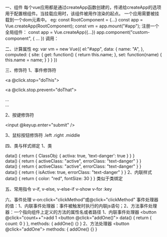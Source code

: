 一、组件
每个vue应用都是通过createApp函数创建的，传递给createApp的选项用于配置根组件。当挂载应用时，该组件被用作渲染的起点。
一个应用需要被挂载到一个dom元素中。
eg:
const RootComponent = {...}
const app = Vue.createApp(RootComponent);
const vm = app.mount("#app");
注册一个全局组件：
const app = Vue.createApp({...})
app.component("custom-component", {
    ...
})
调用：<custom-component></custom-component>

二、计算属性
eg:
var vm = new Vue({
    el:"#app",
    data: {
        name: "A",
    },
    computed: {
        site: {
            get: function() {
                return this.name;
            },
            set: function(name) {
                this.name = name;
            }
        }
    }
})

三、修饰符
1、事件修饰符
<!-- 阻止单击事件继续传播 -->
<a @click.stop="doThis"></a>

<!-- 提交事件不再重载页面 -->
<form @submit.prevent="onSubmit"></form>

<!-- 修饰符可以串联 -->
<a @click.stop.prevent="doThat"></a>

<!-- 只有修饰符 -->
<form @submit.prevent></form>

<!-- 添加事件监听器时使用事件捕获模式 -->
<!-- 即内部元素触发的事件先在此处理，然后才交由内部元素进行处理 -->
<div @click.capture="doThis">...</div>

<!-- 只当在 event.target 是当前元素自身时触发处理函数 -->
<!-- 即事件不是从内部元素触发的 -->
<div @click.self="doThat">...</div>

2、按键修饰符
<!-- 只有在 `key` 是 `Enter` 时调用 `vm.submit()` -->
<input @keyup.enter="submit" />

3、鼠标按钮修饰符
.left .right .middle

四、类与样式绑定
1、类
<div :class="{'custom-class': isCuston}"></div>
<div :class="{active: isActive, 'text-danger': hasError}"></div>
<div :class="ClassObj"></div>
data() {
    return {
        ClassObj: {
            activa: true,
            'text-danger': true
        }
    }
}
<div :class="[activeClass, errorClass]"></div>
data() {
    return {
        activeClass: "active",
        errorClass: "text-danger"
    }
}
<div :class="[isActive ? activeClass : '', errorClass]"></div>
data() {
    return {
        activeClass: "active",
        errorClass: "text-danger"
    }
}
<div :class="[{active: isActive}, errorClass]"></div>
data() {
    return {
        isActive: true,
        errorClass: "text-danger"
    }
}
2、内联样式
<div :style="{color: color, fontSize: fontSize + 'px', 'font-weight': 400}"></div>
data() {
    return {
        color: "red",
        fontSize: 30
    }
}
类似于类绑定

五、常用指令
v-if, v-else, v-else-if
v-show
v-for :key

六、事件处理
v-on:click="clickMethod"或@click="clickMethod"
事件处理器的值：1、内联事件处理器：事件被触发时执行的内联js语句；2、方法事件处理器：一个指向组件上定义的方法的属性名或者路径
1、内联事件处理器
<button @click="count++">add 1</button>
<button @click="addOne()"></button>
data() {
    return {
        count: 0
    }
},
methods: {
    addOne() {}
}
2、方法处理器
<button @click="addOne"></button>
methods: {
    addOne() {}
}

